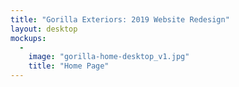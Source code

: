 ```yaml
---
title: "Gorilla Exteriors: 2019 Website Redesign"
layout: desktop
mockups:
  -
    image: "gorilla-home-desktop_v1.jpg"
    title: "Home Page"
---
```

